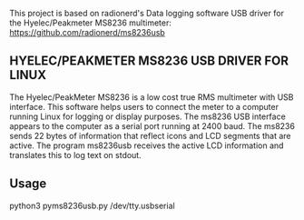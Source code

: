 This project is based on radionerd's Data logging software USB driver for the Hyelec/Peakmeter MS8236 multimeter:
https://github.com/radionerd/ms8236usb

HYELEC/PEAKMETER MS8236 USB DRIVER FOR LINUX
--------------------------------------------

The Hyelec/PeakMeter MS8236 is a low cost true RMS multimeter with USB interface.
This software helps users to connect the meter to a computer running Linux for logging or display purposes.
The ms8236 USB interface appears to the computer as a serial port running at 2400 baud.
The ms8236 sends 22 bytes of information that reflect icons and LCD segments that are active.
The program ms8236usb receives the active LCD information and translates this to log text on stdout.

Usage
-----
python3 pyms8236usb.py /dev/tty.usbserial
